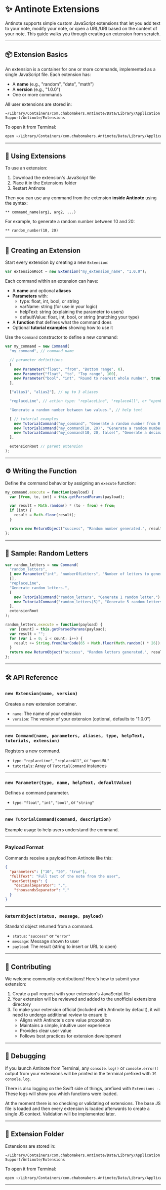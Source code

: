 # ✨ Antinote Extensions

Antinote supports simple custom JavaScript extensions that let you add text to your note, modify your note, or open a URL/URI based on the content of your note. This guide walks you through creating an extension from scratch.

---

## 📦 Extension Basics

An extension is a container for one or more commands, implemented as a single JavaScript file. Each extension has:

- A **name** (e.g., "random", "date", "math")
- A **version** (e.g., "1.0.0")
- One or more commands

All user extensions are stored in:
```
~/Library/Containers/com.chabomakers.Antinote/Data/Library/Application Support/Antinote/Extensions
```

To open it from Terminal:

```sh
open ~/Library/Containers/com.chabomakers.Antinote/Data/Library/Application\ Support/Antinote/Extensions
```
---

## 🚀 Using Extensions

To use an extension:

1. Download the extension's JavaScript file
2. Place it in the Extensions folder
3. Restart Antinote

Then you can use any command from the extension **inside Antinote** using the syntax:
```
** command_name(arg1, arg2, ...)
```

For example, to generate a random number between 10 and 20:
```
** random_number(10, 20)
```

---

## 🧠 Creating an Extension

Start every extension by creating a new `Extension`:

```js
var extensionRoot = new Extension("my_extension_name", "1.0.0");
```

Each command within an extension can have:

- A **name** and optional **aliases**
- **Parameters** with:
  - type: float, int, bool, or string
  - varName: string (for use in your logic)
  - helpText: string (explaining the parameter to users)
  - defaultValue: float, int, bool, or string (matching your type)
- A **function** that defines what the command does
- Optional **tutorial examples** showing how to use it


Use the `Command` constructor to define a new command:

```js
var my_command = new Command(
  "my_command", // command name

  // parameter definitions
  [
    new Parameter("float", "from", "Bottom range", 0),
    new Parameter("float", "to", "Top range", 100),
    new Parameter("bool", "int", "Round to nearest whole number", true)
  ],

  ["alias1", "alias2"], // up to 3 aliases

  "replaceLine", // action type: "replaceLine", "replaceAll", or "openURL"

  "Generate a random number between two values.", // help text

  [ // tutorial examples
    new TutorialCommand("my_command", "Generate a random number from 0 to 100."),
    new TutorialCommand("my_command(10, 20)", "Generate a random number from 10 to 20."),
    new TutorialCommand("my_command(10, 20, false)", "Generate a decimal number from 10 to 20.")
  ],

  extensionRoot // parent extension
);
```

---

## ⚙️ Writing the Function

Define the command behavior by assigning an `execute` function:

```js
my_command.execute = function(payload) {
  var [from, to, int] = this.getParsedParams(payload);

  var result = Math.random() * (to - from) + from;
  if (int) {
    result = Math.floor(result);
  }

  return new ReturnObject("success", "Random number generated.", result);
};
```

---

## 🧪 Sample: Random Letters

```js
var random_letters = new Command(
  "random_letters",
  [ new Parameter("int", "numberOfLetters", "Number of letters to generate", 1) ],
  [],
  "replaceLine",
  "Generate random letters.",
  [
    new TutorialCommand("random_letters", "Generate 1 random letter."),
    new TutorialCommand("random_letters(5)", "Generate 5 random letters.")
  ],
  extensionRoot
);

random_letters.execute = function(payload) {
  var [count] = this.getParsedParams(payload);
  var result = "";
  for (var i = 0; i < count; i++) {
    result += String.fromCharCode(65 + Math.floor(Math.random() * 26));
  }
  return new ReturnObject("success", "Random letters generated.", result);
};
```

---

## 🛠 API Reference

### `new Extension(name, version)`
Creates a new extension container.

- `name`: The name of your extension
- `version`: The version of your extension (optional, defaults to "1.0.0")

---

### `new Command(name, parameters, aliases, type, helpText, tutorials, extension)`
Registers a new command.

- `type`: `"replaceLine"`, `"replaceAll"`, or `"openURL"`
- `tutorials`: Array of `TutorialCommand` instances

---

### `new Parameter(type, name, helpText, defaultValue)`
Defines a command parameter.

- `type`: `"float"`, `"int"`, `"bool"`, or `"string"`

---

### `new TutorialCommand(command, description)`
Example usage to help users understand the command.

---

### Payload Format
Commands receive a payload from Antinote like this:

```json
{
  "parameters": ["10", "20", "true"],
  "fullText": "Full text of the note from the user",
  "userSettings": {
    "decimalSeparator": ".",
    "thousandsSeparator": ","
  }
}
```

---

### `ReturnObject(status, message, payload)`
Standard object returned from a command.

- `status`: `"success"` or `"error"`
- `message`: Message shown to user
- `payload`: The result (string to insert or URL to open)

---

## 🤝 Contributing

We welcome community contributions! Here's how to submit your extension:

1. Create a pull request with your extension's JavaScript file
2. Your extension will be reviewed and added to the unofficial extensions directory
3. To make your extension official (included with Antinote by default), it will need to undergo additional review to ensure it:
   - Aligns with Antinote's core value proposition
   - Maintains a simple, intuitive user experience
   - Provides clear user value
   - Follows best practices for extension development

---

## 🐞 Debugging

If you launch Antinote from Terminal, any `console.log()` or `console.error()` output from your extensions will be printed in the terminal prefixed with `JS console.log`.

There is also logging on the Swift side of things, prefixed with `Extensions -`. These logs will show you which functions were loaded.

At the moment there is no checking or validating of extensions. The base JS file is loaded and then every extension is loaded afterwards to create a single JS context. Validation will be implemented later.

---

## 📂 Extension Folder

Extensions are stored in:

```
~/Library/Containers/com.chabomakers.Antinote/Data/Library/Application Support/Antinote/Extensions
```

To open it from Terminal:

```sh
open ~/Library/Containers/com.chabomakers.Antinote/Data/Library/Application\ Support/Antinote/Extensions
```

---
